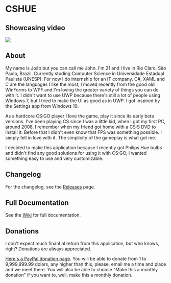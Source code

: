 # CSHUE
## Showcasing video

[![](https://img.youtube.com/vi/qRO9WlA8LCc/0.jpg)](https://www.youtube.com/watch?v=qRO9WlA8LCc)

## About

My name is João but you can call me John. I'm 21 and I live in Rio Claro, São Paulo, Brazil. Currently studing Computer Science in Universidade Estadual Paulista (UNESP). For now I do internship for an IT company. C#, XAML and C are the languages I like the most, I moved recently from the good old WinForms to WPF and I'm loving the greater variety of things you can do with it. I didn't want to use UWP because there's still a lot of people using Windows 7, but I tried to make the UI as good as in UWP. I got inspired by the Settings app from Windows 10.

As a hardcore CS:GO player I love the game, play it since its early beta versions. I've been playing CS since I was a little kid, when I got my first PC, around 2008. I remember when my friend got home with a CS:S DVD to install it. Before that I didn't even know that FPS was something possible. I simply fell in love with it. The simplicity of the gameplay is what got me.

I decided to make this application because I recently got Philips Hue bulbs and didn't find any good solutions for using it with CS:GO, I wanted something easy to use and very customizable.

## Changelog

For the changelog, see the [Releases](https://github.com/joao7yt/CSHUE/releases) page.

## Full Documentation

See the [Wiki](https://github.com/joao7yt/CSHUE/wiki) for full documentation.

## Donations

I don't expect much finantial return from this application, but who knows, right? Donations are always appreciated.

[Here's a PayPal donation page](https://www.paypal.com/cgi-bin/webscr?cmd=_donations&business=joao7yt@gmail.com&lc=US&item_name=CSHUE%20donation&currency_code=USD&bn=PP-DonationsBF). You will be able to donate from 1 to 9,999,999.99 dolars, any higher than this, please, email me a time and place and we meet there. You will also be able to choose "Make this a monthly donation" if you want to, well, make this a monthly donation.
